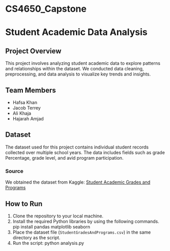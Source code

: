 # CS4650_Capstone

# Student Academic Data Analysis

## Project Overview
This project involves analyzing student academic data to explore patterns and relationships within the dataset. We conducted data cleaning, preprocessing, and data analysis to visualize key trends and insights. 

## Team Members
- Hafsa Khan
- Jacob Terrey
- Ali Khaja
- Hajarah Amjad

## Dataset
The dataset used for this project contains individual student records collected over multiple school years. The data includes fields such as grade Percentage, grade level,  and avid program participation. 

### Source
We obtained the dataset from Kaggle:
[Student Academic Grades and Programs](https://www.kaggle.com/datasets/marmarplz/student-academic-grades-and-programs)


## How to Run
1. Clone the repository to your local machine.
2. Install the required Python libraries by using the following commands. 
     pip install pandas matplotlib seaborn
3. Place the dataset file (`StudentGradesAndPrograms.csv`) in the same directory as the script.
4. Run the script:
   python analysis.py

